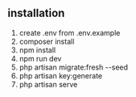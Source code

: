 ## installation
<ol>
<li>create .env from .env.example</li>
<li>composer install</li>
<li>npm install</li>
<li>npm run dev</li>
<li>php artisan migrate:fresh --seed</li>
<li>php artisan key:generate </li>
<li>php artisan serve</li>
</ol>
